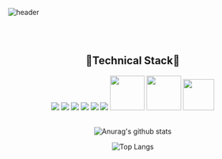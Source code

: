 ![header](https://capsule-render.vercel.app/api?type=waving&color=timeGradient&height=300&section=header&text=%Hyewon%20Jeon&fontSize=70&animation=fadeIn&descSize=25&descAlign=80&descAlignY=70)

<br />
<br />
<div align="center">

## 🌵Technical Stack🌵

<img src="https://img.shields.io/badge/HTML-E34F26?style=flat-square&logo=HTML5&logoColor=white"/>
<img src="https://img.shields.io/badge/CSS3-F68212?style=flat-square&logo=CSS3&logoColor=white"/>
<img src="https://img.shields.io/badge/SCSS-CC6699?style=flat-square&logo=Sass&logoColor=white"/>
<img src="https://img.shields.io/badge/JavaScript-F7DF1E?style=flat-square&logo=JavaScript&logoColor=white"/>
<img src="https://img.shields.io/badge/VSCode-007ACC?style=flat-square&logo=VSCode&logoColor=white"/>
<img src="https://img.shields.io/badge/phpStorm-000000?style=flat-square&logo=phpStorm&logoColor=white"/>
<img src="https://img.shields.io/badge/jquery-0769AD?style=for-the-badge&logo=jquery&logoColor=white" width="70">
<img src="https://img.shields.io/badge/github-181717?style=for-the-badge&logo=github&logoColor=white" width="70">
<img src="https://img.shields.io/badge/React-61DAFB?style=for-the-badge&logo=react&logoColor=black" width="63">


<br />
<br />

![Anurag's github stats](https://github-readme-stats.vercel.app/api?username=hyennii&show_icons=true&theme=vue)

![Top Langs](https://github-readme-stats.vercel.app/api/top-langs/?username=hyennii&layout=compact&theme=vue-dark)</div>
